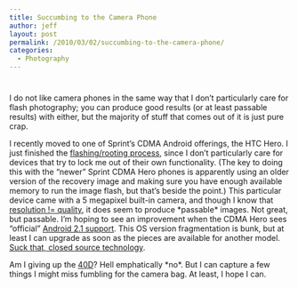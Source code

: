 ```yaml
---
title: Succumbing to the Camera Phone
author: jeff
layout: post
permalink: /2010/03/02/succumbing-to-the-camera-phone/
categories:
  - Photography
---
```

# 

I do not like camera phones in the same way that I don’t particularly care for flash photography; you can produce good results (or at least passable results) with either, but the majority of stuff that comes out of it is just pure crap.

I recently moved to one of Sprint’s CDMA Android offerings, the HTC Hero. I just finished the [flashing/rooting process][1], since I don’t particularly care for devices that try to lock me out of their own functionality. (The key to doing this with the “newer” Sprint CDMA Hero phones is apparently using an older version of the recovery image and making sure you have enough available memory to run the image flash, but that’s beside the point.) This particular device came with a 5 megapixel built-in camera, and though I know that [resolution != quality][2], it does seem to produce \*passable\* images. Not great, but passable. I’m hoping to see an improvement when the CDMA Hero sees “official” [Android 2.1 support][3]. This OS version fragmentation is bunk, but at least I can upgrade as soon as the pieces are available for another model. [Suck that, closed source technology][4].

 [1]: http://geekfor.me/
 [2]: http://forum.digitalcamerareview.com/showthread.php?p=5354
 [3]: http://phandroid.com/2010/02/16/sprint-hero-moment-getting-android-2-1-early-2q10/
 [4]: http://www.engadget.com/2009/02/18/editorial-ten-reasons-why-windows-mobile-6-5-misses-the-mark/

Am I giving up the [40D][5]? Hell emphatically \*no\*. But I can capture a few things I might miss fumbling for the camera bag. At least, I hope I can.

 [5]: http://www.usa.canon.com/consumer/controller?act=ModelInfoAct&fcategoryid=139&modelid=17779